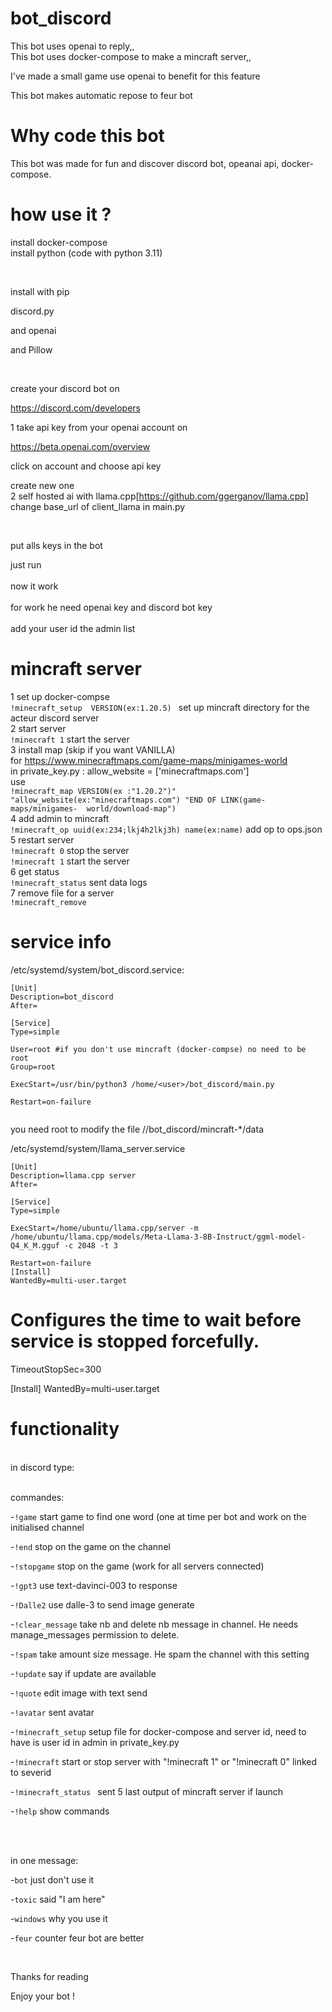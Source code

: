 # bot_discord 

This bot uses openai to reply,, <br />
This bot uses docker-compose to make a mincraft server,, <br />

I've made a small game use openai to benefit for this feature <br />

This bot makes automatic repose to feur bot <br />

# Why code this bot 

This bot was made for fun and discover discord bot, opeanai api, docker-compose. <br />

# how use it ?

install docker-compose <br />
install python (code with python 3.11) <br />

<br />

install with pip <br />

discord.py <br />

and openai <br />

and Pillow <br />

<br />

create your discord bot on<br />

https://discord.com/developers<br />

1 take api key from your openai account on <br />

https://beta.openai.com/overview<br />

click on account and choose api key <br />

create new one <br />
2 
self hosted ai with llama.cpp[https://github.com/ggerganov/llama.cpp]
change base_url of client_llama in main.py

<br />

put alls keys in the bot <br />

just run <br />
<br />
now it work<br />
<br />
for work he need openai key and discord bot key<br />
<br />
add your user id the admin list

# mincraft server 
  1 set up docker-compse<br />
    ```!minecraft_setup  VERSION(ex:1.20.5) ``` set up mincraft directory for the acteur discord server <br />
  2 start server <br />
    ```!minecraft 1``` start the server<br />
  3 install map (skip if you want VANILLA)<br />
    for https://www.minecraftmaps.com/game-maps/minigames-world<br />
    in private_key.py : allow_website = ['minecraftmaps.com']<br />
    use<br />
    ```!minecraft_map VERSION(ex :"1.20.2")" "allow_website(ex:"minecraftmaps.com") "END OF LINK(game-maps/minigames-  world/download-map")``` <br />
  4 add admin to mincraft <br />
    ```!minecraft_op uuid(ex:234;lkj4h2lkj3h) name(ex:name)``` add op to ops.json
  5 restart server <br />
    ```!minecraft 0``` stop the server<br />
    ```!minecraft 1``` start the server<br />
  6 get status <br />
    ```!minecraft_status``` sent data logs <br />
  7 remove file for a server <br />
    ```!minecraft_remove```
# service info 

/etc/systemd/system/bot_discord.service:
```
[Unit]
Description=bot_discord
After=
 
[Service]
Type=simple
 
User=root #if you don't use mincraft (docker-compse) no need to be root
Group=root
 
ExecStart=/usr/bin/python3 /home/<user>/bot_discord/main.py
 
Restart=on-failure
 
```
you need root to modify the file //bot_discord/mincraft-*/data

/etc/systemd/system/llama_server.service 
```
[Unit]
Description=llama.cpp server
After=
 
[Service]
Type=simple
 
ExecStart=/home/ubuntu/llama.cpp/server -m /home/ubuntu/llama.cpp/models/Meta-Llama-3-8B-Instruct/ggml-model-Q4_K_M.gguf -c 2048 -t 3
 
Restart=on-failure
[Install]
WantedBy=multi-user.target
```


# Configures the time to wait before service is stopped forcefully.
TimeoutStopSec=300
 
[Install]
WantedBy=multi-user.target

# functionality <br />
<br />
in discord type: <br />

<br />

commandes:<br />

-```!game``` start game to find one word (one at time per bot and work on the initialised channel<br />

-```!end``` stop on the game on the channel <br />

-```!stopgame``` stop on the game (work for all servers connected)<br />

-```!gpt3``` use text-davinci-003 to response <br />

-```!Dalle2``` use dalle-3 to send image generate<br />

-```!clear_message``` take nb and delete nb message in channel. He needs manage_messages permission to delete.<br />

-```!spam``` take amount size message. He spam the channel with this setting<br />

-```!update``` say if update are available<br />

-```!quote``` edit image with text send <br />

-```!avatar``` sent avatar <br />

-```!minecraft_setup``` setup file for docker-compose and server id, need to have is user id in admin in private_key.py<br />

-```!minecraft``` start or stop server with "!minecraft 1" or "!minecraft 0" linked to severid <br />

-```!minecraft_status ``` sent 5 last output of mincraft server if launch <br />

-```!help``` show commands<br />

<br />

<br />

in one message: <br />

-```bot``` just don't use it <br />

-```toxic``` said "I am here"<br />

-```windows``` why you use it <br />

-```feur``` counter feur bot are better<br />

<br />

Thanks for reading<br />

Enjoy your bot ! <br />
